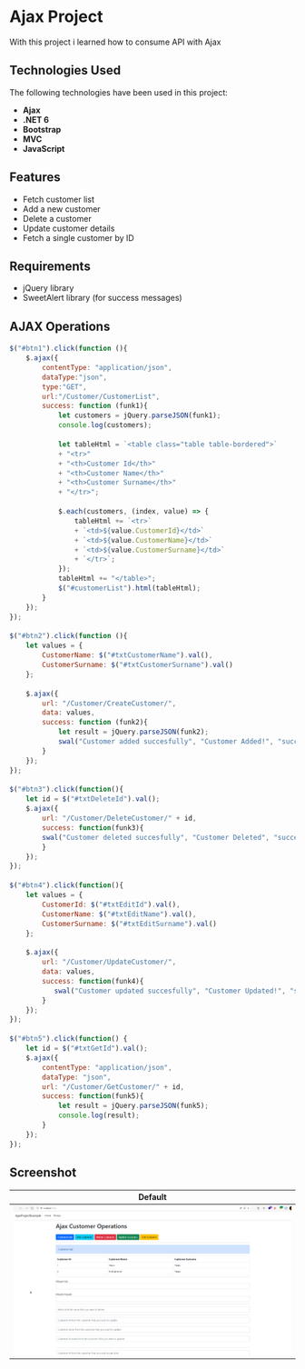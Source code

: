 # Ajax Project

With this project i learned how to consume API with Ajax 

## Technologies Used
The following technologies have been used in this project:

- **Ajax**
- **.NET 6**
- **Bootstrap**
- **MVC**
- **JavaScript**

## Features
- Fetch customer list
- Add a new customer
- Delete a customer
- Update customer details
- Fetch a single customer by ID

## Requirements
- jQuery library
- SweetAlert library (for success messages)

## AJAX Operations

```javascript
$("#btn1").click(function (){
    $.ajax({
        contentType: "application/json",
        dataType:"json",
        type:"GET",
        url:"/Customer/CustomerList",
        success: function (funk1){
            let customers = jQuery.parseJSON(funk1);
            console.log(customers);

            let tableHtml = `<table class="table table-bordered">`
            + "<tr>"
            + "<th>Customer Id</th>"
            + "<th>Customer Name</th>"
            + "<th>Customer Surname</th>"
            + "</tr>";

            $.each(customers, (index, value) => {
                tableHtml += `<tr>`
                + `<td>${value.CustomerId}</td>`
                + `<td>${value.CustomerName}</td>`
                + `<td>${value.CustomerSurname}</td>`
                + `</tr>`;
            });
            tableHtml += "</table>";
            $("#customerList").html(tableHtml);
        }
    });
});

$("#btn2").click(function (){
    let values = {
        CustomerName: $("#txtCustomerName").val(),
        CustomerSurname: $("#txtCustomerSurname").val()
    };

    $.ajax({
        url: "/Customer/CreateCustomer/",
        data: values,
        success: function (funk2){
            let result = jQuery.parseJSON(funk2);
            swal("Customer added succesfully", "Customer Added!", "success");
        }
    });
});

$("#btn3").click(function(){
    let id = $("#txtDeleteId").val();
    $.ajax({
        url: "/Customer/DeleteCustomer/" + id,
        success: function(funk3){
        swal("Customer deleted succesfully", "Customer Deleted", "success");
        }
    });
});

$("#btn4").click(function(){
    let values = {
        CustomerId: $("#txtEditId").val(),
        CustomerName: $("#txtEditName").val(),
        CustomerSurname: $("#txtEditSurname").val()
    };

    $.ajax({
        url: "/Customer/UpdateCustomer/",
        data: values,
        success: function(funk4){
           swal("Customer updated succesfully", "Customer Updated!", "success")
        }
    });
});

$("#btn5").click(function() {
    let id = $("#txtGetId").val();
    $.ajax({
        contentType: "application/json",
        dataType: "json",
        url: "/Customer/GetCustomer/" + id,
        success: function(funk5){
            let result = jQuery.parseJSON(funk5);
            console.log(result);
        }
    });
});
```

## Screenshot

| Default |
|--------------|
| ![Default Page](AjaxProjectExample/AjaxProjectExample/wwwroot/GitHubImages/ajaxProjectHome.png) |